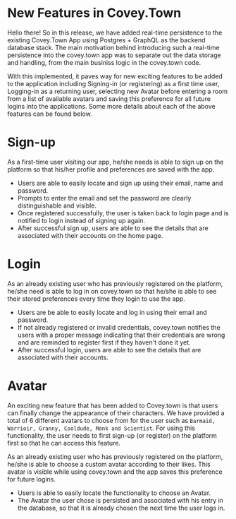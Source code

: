 # New Features in Covey.Town

Hello there!
So in this release, we have added real-time persistence to the existing Covey.Town App using Postgres + GraphQL as the backend database stack. The main motivation behind introducing such a real-time persistence into the covey.town app was to separate out the data storage and handling, from the main businiss logic in the covey.town code.

With this implemented, it paves way for new exciting features to be added to the application including Signing-in (or registering) as a first time user, Logging-in as a returning user, selecting new Avatar before entering a room from a list of available avatars and saving this preference for all future logins into the applications. Some more details about each of the above features can be found below.

# Sign-up

As a first-time user visiting our app, he/she needs is able to sign up on the platform so that his/her profile and preferences are saved with the app.

- Users are able to easily locate and sign up using their email, name and password.
- Prompts to enter the email and set the password are clearly distinguishable and visible.
- Once registered successfully, the user is taken back to login page and is notified to login instead of signing up again.
- After successful sign up, users are able to see the details that are associated with their accounts on the home page.

# Login

As an already existing user who has previously registered on the platform, he/she need is able to log in on covey.town so that he/she is able to see their stored preferences every time they login to use the app.

- Users are be able to easily locate and log in using their email and password.
- If not already registered or invalid credentials, covey.town notifies the users with a proper message indicating that their credentials are wrong and are reminded to register first if they haven't done it yet.
- After successful login, users are able to see the details that are associated with their accounts.

# Avatar

An exciting new feature that has been added to Covey.town is that users can finally change the appearance of their characters. We have provided a total of 6 different avatars to choose from for the user such as `Barmaid, Warrioir, Granny, Cooldude, Monk and Scientist`. For using this functionality, the user needs to first sign-up (or register) on the platform first so that he can access this feature.

As an already existing user who has previously registered on the platform, he/she is able to choose a custom avatar according to their likes. This avatar is visible while using covey.town and the app saves this preference for future logins.

- Users is able to easily locate the functionality to choose an Avatar.
- The Avatar the user chose is persisted and associated with his entry in the database, so that it is already chosen the next time the user logs in.
